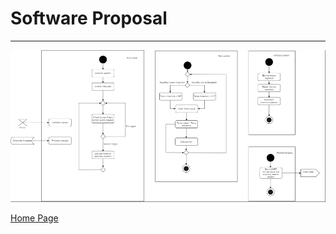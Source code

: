 # Software Proposal
------------------

![Concept 1 Image](Images/software_proposal.png)

[Home Page](index.md)
